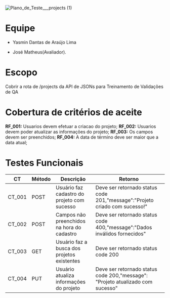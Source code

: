 ![Plano_de_Teste___projects (1)](https://github.com/NimsayS/Projeto-de-teste-com-Treinamento-de-Validacoes-de-QA/assets/104380424/61a1c33f-f011-4069-9bdd-f19978103436)
# Equipe

- Yasmin Dantas de Araújo Lima

- José Matheus(Avaliador).



# Escopo

Cobrir a rota de /projects da  API de JSONs para Treinamento de Validações de QA



# Cobertura de critérios  de aceite

**RF_001:** Usuarios devem efetuar a criacao do projeto;
**RF_002:** Usuarios devem poder atualizar as informações do projeto;
**RF_003:** Os campos devem ser preenchidos;
**RF_004:** A data de término deve ser maior que a data atual;




# Testes Funcionais 


| CT     | Método | Descrição| Retorno|
|--------|--------|--------|--------|
| CT_001 | POST   | Usuário faz cadastro do projeto com sucesso | Deve ser retornado status code 201,"message":"Projeto criado com sucesso!" |
| CT_002 | POST   | Campos não preenchidos na hora do cadastro | Deve ser retornado status code 400,"message":"Dados inválidos fornecidos" |
| CT_003 | GET   | Usuário faz a busca dos projetos existentes | Deve ser retornado status code 200 |
| CT_004 | PUT   | Usuário atualiza informações do projeto | Deve ser retornado status code 200,"message": "Projeto atualizado com sucesso" |
